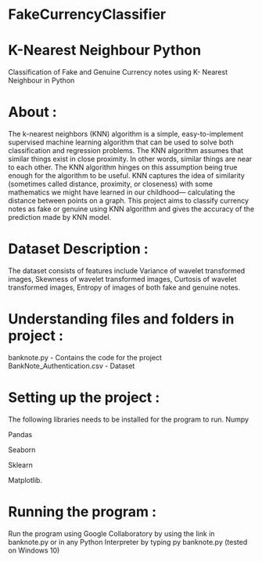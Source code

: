 # FakeCurrencyClassifier
# K-Nearest Neighbour Python
Classification of Fake and Genuine Currency notes using K- Nearest Neighbour in Python

# About :
The k-nearest neighbors (KNN) algorithm is a simple, easy-to-implement supervised machine learning algorithm that can be used to solve both classification and regression problems. The KNN algorithm assumes that similar things exist in close proximity. In other words, similar things are near to each other.
The KNN algorithm hinges on this assumption being true enough for the algorithm to be useful. KNN captures the idea of similarity (sometimes called distance, proximity, or closeness) with some mathematics we might have learned in our childhood— calculating the distance between points on a graph.
This project aims to classify currency notes as fake or genuine using KNN algorithm and gives the accuracy of the prediction made by KNN model.

# Dataset Description :
The dataset consists of  features include Variance of wavelet transformed images, Skewness of wavelet transformed images, Curtosis of wavelet transformed images, Entropy of images of both fake and genuine notes.

# Understanding files and folders in project :
banknote.py - Contains the code for the project
BankNote_Authentication.csv - Dataset

# Setting up the project :
The following libraries needs to be installed for the program to run.
Numpy

Pandas

Seaborn

Sklearn

Matplotlib.

# Running the program :
Run the program using Google Collaboratory by using the link in banknote.py or in any Python Interpreter by typing py banknote.py (tested on Windows 10)
